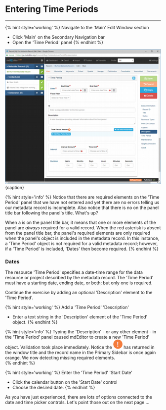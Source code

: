 # Entering Time Periods 
---

{% hint style='working' %}
  Navigate to the 'Main' Edit Window section
  * Click 'Main' on the Secondary Navigation bar
  * Open the 'Time Period' panel
{% endhint %}

![Editing Window - Main - Time Period](/assets/get-started/edit-window-main-time-1.png){caption}

{% hint style='info' %}
  Notice that there are required elements on the 'Time Period' panel that we have not entered and yet there are no errors telling us our metadata record is incomplete.  Also notice that there is no <i class="fa fa-asterisk required" title="Required"></i> on the panel title bar following the panel's title.  What's up? 
  
  When a <i class="fa fa-asterisk required" title="Required"></i> is on the panel title bar, it means that one or more elements of the panel are *always* required for a valid record.  When the red asterisk is absent from the panel title bar, the panel's required elements are only required when the panel's object is included in the metadata record.  In this instance, a 'Time Period' object is not required for a valid metadata record; however, if a 'Time Period' is included, 'Dates' then become required. 
{% endhint %}

### Dates  <i class="fa fa-asterisk required" title="Required"></i>

The resource 'Time Period' specifies a date-time range for the data resource or project described by the metadata record.  The 'Time Period' must have a starting date, ending date, or both; but only one is required.  

Continue the exercise by adding an optional 'Description' element to the 'Time Period'.

{% hint style='working' %}
  Add a 'Time Period' 'Description'
  * Enter a text string in the 'Description' element of the 'Time Period' object.
{% endhint %}

{% hint style='info' %}
  Typing the 'Description' - or any other element - in the 'Time Period' panel caused mdEditor to create a new 'Time Period' object.  Validation took place immediately.  Notice the ![](/assets/bullets/bang-orange.png) has returned in the window title and the record name in the Primary Sidebar is once again orange.  We now detecting missing required elements.  
{% endhint %}

{% hint style='working' %}
  Enter the 'Time Period' 'Start Date'
  * Click the calendar <span class="btn btn-default btn-xs"> <i class="fa fa-calendar"></i></span> button on the 'Start Date' control
  * Choose the desired date. 
{% endhint %}

As you have just experienced, there are lots of options connected to the date and time picker controls.  Let's point those out on the next page ...
